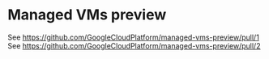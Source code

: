 # Managed VMs preview

See https://github.com/GoogleCloudPlatform/managed-vms-preview/pull/1
See https://github.com/GoogleCloudPlatform/managed-vms-preview/pull/2
